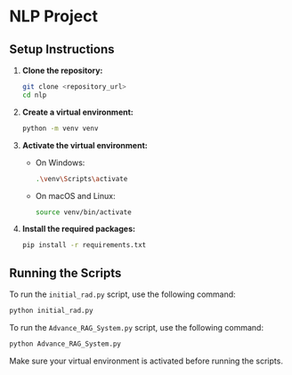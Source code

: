 # NLP Project

## Setup Instructions

1. **Clone the repository:**
    ```sh
    git clone <repository_url>
    cd nlp
    ```

2. **Create a virtual environment:**
    ```sh
    python -m venv venv
    ```

3. **Activate the virtual environment:**
    - On Windows:
        ```sh
        .\venv\Scripts\activate
        ```
    - On macOS and Linux:
        ```sh
        source venv/bin/activate
        ```

4. **Install the required packages:**
    ```sh
    pip install -r requirements.txt
    ```

## Running the Scripts

To run the `initial_rad.py` script, use the following command:
```sh
python initial_rad.py
```

To run the `Advance_RAG_System.py` script, use the following command:
```sh
python Advance_RAG_System.py
```

Make sure your virtual environment is activated before running the scripts.
